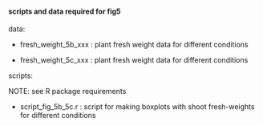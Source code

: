 #### scripts and data required for fig5

data:

- fresh_weight_5b_xxx : plant fresh weight data for different conditions

- fresh_weight_5c_xxx : plant fresh weight data for different conditions

scripts:

NOTE: see R package requirements

- script_fig_5b_5c.r : script for making boxplots with shoot fresh-weights for different conditions
